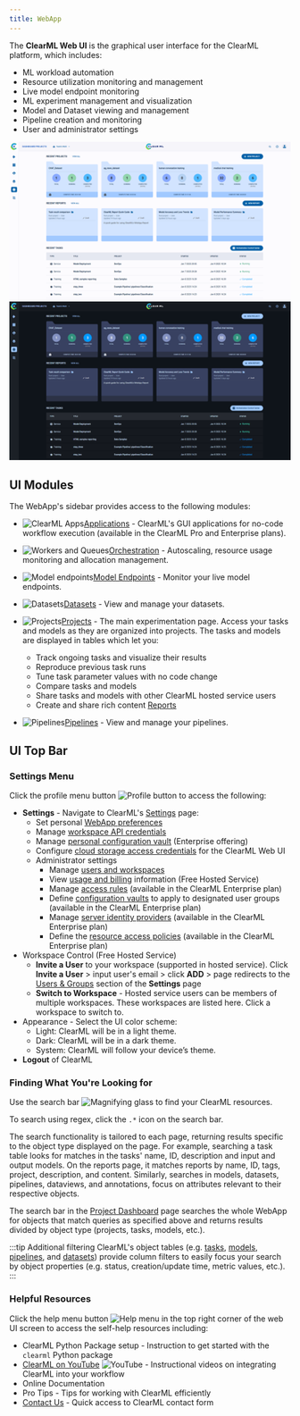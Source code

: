 ```yaml
---
title: WebApp
---
```


The **ClearML Web UI** is the graphical user interface for the ClearML platform, which includes:
* ML workload automation
* Resource utilization monitoring and management 
* Live model endpoint monitoring
* ML experiment management and visualization 
* Model and Dataset viewing and management
* Pipeline creation and monitoring
* User and administrator settings

![WebApp screenshots gif](../img/gif/webapp_screenshots.gif#light-mode-only)
![WebApp screenshots gif](../img/gif/webapp_screenshots_dark.gif#dark-mode-only)

## UI Modules 
The WebApp's sidebar provides access to the following modules:

* <img src="/docs/latest/icons/ico-applications.svg" alt="ClearML Apps" className="icon size-md space-md" />[Applications](applications/apps_overview.md) - ClearML's GUI applications for no-code workflow execution (available in the ClearML Pro and Enterprise plans).

* <img src="/docs/latest/icons/ico-workers.svg" alt="Workers and Queues" className="icon size-md space-md" />[Orchestration](webapp_workers_queues.md) - Autoscaling, resource usage monitoring and allocation management.

* <img src="/docs/latest/icons/ico-model-endpoints.svg" alt="Model endpoints" className="icon size-md space-md" />[Model Endpoints](webapp_model_endpoints.md) - Monitor your live model endpoints. 

* <img src="/docs/latest/icons/ico-side-bar-datasets.svg" alt="Datasets" className="icon size-md space-md" />[Datasets](datasets/webapp_dataset_page.md) - View and manage your datasets.

* <img src="/docs/latest/icons/ico-projects.svg" alt="Projects" className="icon size-md space-md" />[Projects](webapp_projects_page.md) - The main experimentation page. Access your tasks and models as they are organized into projects. The tasks and models are displayed in tables which let you:

  * Track ongoing tasks and visualize their results
  * Reproduce previous task runs 
  * Tune task parameter values with no code change
  * Compare tasks and models
  * Share tasks and models with other ClearML hosted service users
  * Create and share rich content [Reports](webapp_reports.md)

* <img src="/docs/latest/icons/ico-pipelines.svg" alt="Pipelines" className="icon size-md space-md" />[Pipelines](pipelines/webapp_pipeline_page.md) - View and manage your pipelines.

## UI Top Bar 
### Settings Menu

Click the profile menu button <img src="/docs/latest/icons/ico-me.svg" alt="Profile button" className="icon size-lg space-sm" />
to access the following:
* **Settings** - Navigate to ClearML's [Settings](settings/webapp_settings_profile.md) page:
  * Set personal [WebApp preferences](settings/webapp_settings_profile.md)
  * Manage [workspace API credentials](settings/webapp_settings_profile.md#clearml-api-credentials) 
  * Manage [personal configuration vault](settings/webapp_settings_profile.md#configuration-vault) (Enterprise offering)
  * Configure [cloud storage access credentials](settings/webapp_settings_profile.md#browser-cloud-storage-access) for the ClearML Web UI
  * Administrator settings
    * Manage [users and workspaces](settings/webapp_settings_users.md)
    * View [usage and billing](settings/webapp_settings_usage_billing.md) information (Free Hosted Service)
    * Manage [access rules](settings/webapp_settings_access_rules.md) (available in the ClearML Enterprise plan)
    * Define [configuration vaults](settings/webapp_settings_admin_vaults.md) to apply to designated user groups (available in the ClearML Enterprise plan)
    * Manage [server identity providers](settings/webapp_settings_id_providers.md) (available in the ClearML Enterprise plan)
    * Define the [resource access policies](settings/webapp_settings_resource_configs.md) (available in the ClearML Enterprise plan)
* Workspace Control (Free Hosted Service)
  * **Invite a User** to your workspace (supported in hosted service). Click **Invite a User** > input user's 
  email > click **ADD** > page redirects to the [Users & Groups](settings/webapp_settings_users.md#user-groups) section of 
  the **Settings** page 
  * **Switch to Workspace** - Hosted service users can be members of multiple workspaces. These workspaces are listed here. 
  Click a workspace to switch to.
* Appearance - Select the UI color scheme:
  * Light: ClearML will be in a light theme.
  * Dark: ClearML will be in a dark theme.
  * System: ClearML will follow your device’s theme.
* **Logout** of ClearML 

### Finding What You're Looking for
Use the search bar <img src="/docs/latest/icons/ico-search.svg" alt="Magnifying glass" className="icon size-md space-sm" />
to find your ClearML resources.

To search using regex, click the `.*` icon on the search bar. 

The search functionality is tailored to each page, returning results specific to the object type displayed on the page. 
For example, searching a task table looks for matches in the tasks' name, ID, description and input and output models. 
On the reports page, it matches reports by name, ID, tags, project, description, and content. Similarly, searches in 
models, datasets, pipelines, dataviews, and annotations, focus on attributes relevant to their respective objects.

The search bar in the [Project Dashboard](webapp_home.md) page searches the whole WebApp for objects that match queries as 
specified above and returns results divided by object type (projects, tasks, models, etc.). 

:::tip Additional filtering
ClearML's object tables (e.g. [tasks](webapp_exp_table.md), [models](webapp_model_table.md), [pipelines](pipelines/webapp_pipeline_table.md), 
and [datasets](datasets/webapp_dataset_page.md)) provide column filters to easily focus your search by object properties
(e.g. status, creation/update time, metric values, etc.).
:::

### Helpful Resources 
Click the help menu button <img src="/docs/latest/icons/ico-help-outlined.svg" alt="Help menu" className="icon size-md space-sm" /> 
in the top right corner of the web UI screen to access the self-help resources including:
* ClearML Python Package setup - Instruction to get started with the `clearml` Python package
* [ClearML on YouTube](https://www.youtube.com/c/ClearML/featured) <img src="/docs/latest/icons/ico-youtube.svg" alt="YouTube" className="icon size-md space-sm" />  - Instructional videos on integrating ClearML into your workflow
* Online Documentation
* Pro Tips - Tips for working with ClearML efficiently
* [Contact Us](https://clear.ml/contact-us) - Quick access to ClearML contact form
